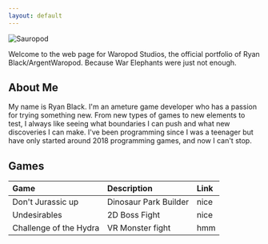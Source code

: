 ```yaml
---
layout: default
---
```


![Sauropod](https://i.imgur.com/njaOyH4.png)

Welcome to the web page for Waropod Studios, the official portfolio of Ryan Black/ArgentWaropod. Because War Elephants were just not enough.

## About Me

My name is Ryan Black. I'm an ameture game developer who has a passion for trying something new. From new types of games to new elements to test, I always like seeing what boundaries I can push and what new discoveries I can make. I've been programming since I was a teenager but have only started around 2018 programming games, and now I can't stop.

## Games

| Game                  | Description                         | Link  |
|:----------------------|:------------------------------------|:------|
| Don't Jurassic up     | Dinosaur Park Builder               | nice  |
| Undesirables          | 2D Boss Fight                       | nice  |
| Challenge of the Hydra| VR Monster fight                    | hmm   |

## 